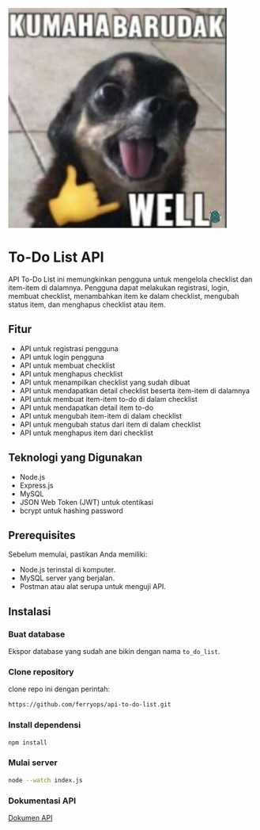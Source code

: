 ![image](https://github.com/ferryops/api-to-do-list/blob/main/FsPOsLFagAAXZum.jpeg)

# To-Do List API

API To-Do List ini memungkinkan pengguna untuk mengelola checklist dan item-item di dalamnya. Pengguna dapat melakukan registrasi, login, membuat checklist, menambahkan item ke dalam checklist, mengubah status item, dan menghapus checklist atau item.

## Fitur

- API untuk registrasi pengguna
- API untuk login pengguna
- API untuk membuat checklist
- API untuk menghapus checklist
- API untuk menampilkan checklist yang sudah dibuat
- API untuk mendapatkan detail checklist beserta item-item di dalamnya
- API untuk membuat item-item to-do di dalam checklist
- API untuk mendapatkan detail item to-do
- API untuk mengubah item-item di dalam checklist
- API untuk mengubah status dari item di dalam checklist
- API untuk menghapus item dari checklist

## Teknologi yang Digunakan

- Node.js
- Express.js
- MySQL
- JSON Web Token (JWT) untuk otentikasi
- bcrypt untuk hashing password

## Prerequisites

Sebelum memulai, pastikan Anda memiliki:

- Node.js terinstal di komputer.
- MySQL server yang berjalan.
- Postman atau alat serupa untuk menguji API.

## Instalasi

### Buat database

Ekspor database yang sudah ane bikin dengan nama `to_do_list`.

### Clone repository

clone repo ini dengan perintah:

```bash
https://github.com/ferryops/api-to-do-list.git
```

### Install dependensi

```bash
npm install
```

### Mulai server

```bash
node --watch index.js
```

### Dokumentasi API

[Dokumen API](https://github.com/ferryops/api-to-do-list/blob/main/Dokumen%20API.pdf)
